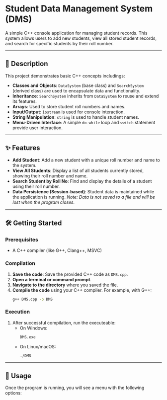 # Student Data Management System (DMS)

A simple C++ console application for managing student records. This system allows users to add new students, view all stored student records, and search for specific students by their roll number.

---

## 📜 Description

This project demonstrates basic C++ concepts includings:
* **Classes and Objects**: `DataSystem` (base class) and `SearchSystem` (derived class) are used to encapsulate data and functionality.
* **Inheritance**: `SearchSystem` inherits from `DataSystem` to reuse and extend its features.
* **Arrays**: Used to store student roll numbers and names.
* **Input/Output**: `iostream` is used for console interaction.
* **String Manipulation**: `string` is used to handle student names.
* **Menu-Driven Interface**: A simple `do-while` loop and `switch` statement provide user interaction.

---

## ✨ Features

* **Add Student**: Add a new student with a unique roll number and name to the system.
* **View All Students**: Display a list of all students currently stored, showing their roll number and name.
* **Search Student by Roll No**: Find and display the details of a student using their roll number.
* **Data Persistence (Session-based)**: Student data is maintained while the application is running. *Note: Data is not saved to a file and will be lost when the program closes.*

---

## 🛠️ Getting Started

### Prerequisites

* A C++ compiler (like G++, Clang++, MSVC)

### Compilation

1.  **Save the code**: Save the provided C++ code as `DMS.cpp`.
2.  **Open a terminal or command prompt**.
3.  **Navigate to the directory** where you saved the file.
4.  **Compile the code** using your C++ compiler. For example, with G++:
    ```bash
    g++ DMS.cpp -o DMS
    ```

### Execution

1.  After successful compilation, run the executeable:
    * On Windows:
        ```bash
        DMS.exe
        ```
    * On Linux/macOS:
        ```bash
        ./DMS
        ```

---

## 🚀 Usage

Once the program is running, you will see a menu with the following options:
